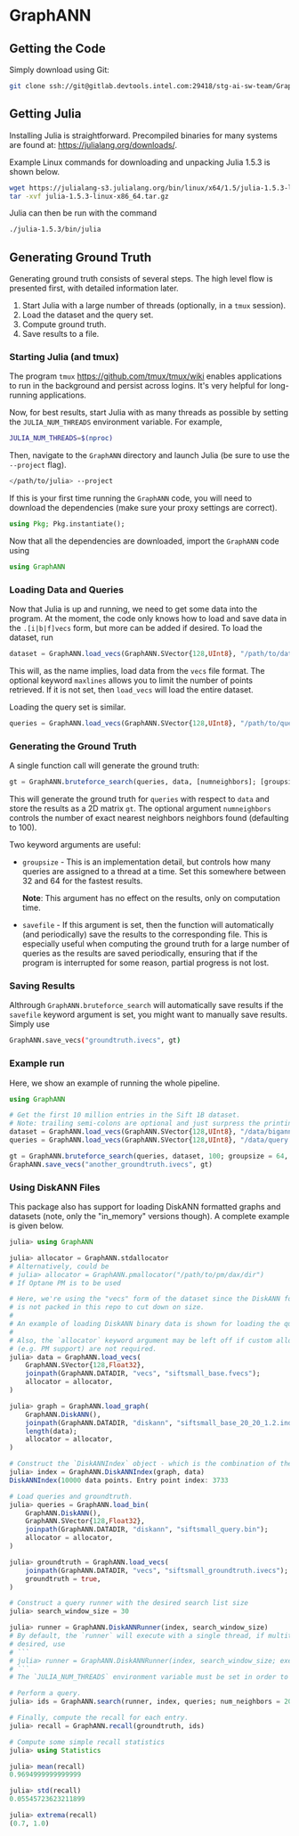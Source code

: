 # GraphANN

## Getting the Code

Simply download using Git:
```sh
git clone ssh://git@gitlab.devtools.intel.com:29418/stg-ai-sw-team/GraphAnn.jl.git GraphANN
```

## Getting Julia

Installing Julia is straightforward.
Precompiled binaries for many systems are found at: <https://julialang.org/downloads/>.

Example Linux commands for downloading and unpacking Julia 1.5.3 is shown below.
```sh
wget https://julialang-s3.julialang.org/bin/linux/x64/1.5/julia-1.5.3-linux-x86_64.tar.gz
tar -xvf julia-1.5.3-linux-x86_64.tar.gz
```
Julia can then be run with the command
```sh
./julia-1.5.3/bin/julia
```

## Generating Ground Truth

Generating ground truth consists of several steps.
The high level flow is presented first, with detailed information later.

1. Start Julia with a large number of threads (optionally, in a `tmux` session).
2. Load the dataset and the query set.
3. Compute ground truth.
4. Save results to a file.

### Starting Julia (and tmux)

The program `tmux` <https://github.com/tmux/tmux/wiki> enables applications to run in the background and persist across logins.
It's very helpful for long-running applications.

Now, for best results, start Julia with as many threads as possible by setting the `JULIA_NUM_THREADS` environment variable.
For example,
```sh
JULIA_NUM_THREADS=$(nproc)
```

Then, navigate to the `GraphANN` directory and launch Julia (be sure to use the `--project` flag).
```sh
</path/to/julia> --project
```
If this is your first time running the `GraphANN` code, you will need to download the dependencies (make sure your proxy settings are correct).
```julia
using Pkg; Pkg.instantiate();
```
Now that all the dependencies are downloaded, import the `GraphANN` code using
```julia
using GraphANN
```

### Loading Data and Queries

Now that Julia is up and running, we need to get some data into the program.
At the moment, the code only knows how to load and save data in the `.[i|b|f]vecs` form, but more can be added if desired.
To load the dataset, run
```julia
dataset = GraphANN.load_vecs(GraphANN.SVector{128,UInt8}, "/path/to/dataset"; [maxlines = 1_000_000])
```
This will, as the name implies, load data from the `vecs` file format.
The optional keyword `maxlines` allows you to limit the number of points retrieved.
If it is not set, then `load_vecs` will load the entire dataset.

Loading the query set is similar.
```julia
queries = GraphANN.load_vecs(GraphANN.SVector{128,UInt8}, "/path/to/queries")
```

### Generating the Ground Truth

A single function call will generate the ground truth:
```julia
gt = GraphANN.bruteforce_search(queries, data, [numneighbors]; [groupsize = 32], [savefile = "qroundtruth.ivecs"])
```
This will generate the ground truth for `queries` with respect to `data` and store the results as a 2D matrix `gt`.
The optional argument `numneighbors` controls the number of exact nearest neighbors neighbors found (defaulting to 100).

Two keyword arguments are useful:

* `groupsize` - This is an implementation detail, but controls how many queries are assigned to a thread at a time.
    Set this somewhere between 32 and 64 for the fastest results.

    **Note**: This argument has no effect on the results, only on computation time.

* `savefile` - If this argument is set, then the function will automatically (and periodically) save the results to the corresponding file.
    This is especially useful when computing the ground truth for a large number of queries as the results are saved periodically, ensuring that if the program is interrupted for some reason, partial progress is not lost.

### Saving Results

Althrough `GraphANN.bruteforce_search` will automatically save results if the `savefile` keyword argument is set, you might want to manually save results.
Simply use
```sh
GraphANN.save_vecs("groundtruth.ivecs", gt)
```

### Example run

Here, we show an example of running the whole pipeline.

```julia
using GraphANN

# Get the first 10 million entries in the Sift 1B dataset.
# Note: trailing semi-colons are optional and just surpress the printing of the results to the REPL.
dataset = GraphANN.load_vecs(GraphANN.SVector{128,UInt8}, "/data/bigann.bvecs"; maxlines = 10_000_000);
queries = GraphANN.load_vecs(GraphANN.SVector{128,UInt8}, "/data/query.bvecs");

gt = GraphANN.bruteforce_search(queries, dataset, 100; groupsize = 64, savefile = "groundtruth.ivecs")
GraphANN.save_vecs("another_groundtruth.ivecs", gt)
```

### Using DiskANN Files

This package also has support for loading DiskANN formatted graphs and datasets (note, only the "in\_memory" versions though).
A complete example is given below.
```julia
julia> using GraphANN

julia> allocator = GraphANN.stdallocator
# Alternatively, could be
# julia> allocator = GraphANN.pmallocator("/path/to/pm/dax/dir")
# If Optane PM is to be used

# Here, we're using the "vecs" form of the dataset since the DiskANN formatted binary file
# is not packed in this repo to cut down on size.
#
# An example of loading DiskANN binary data is shown for loading the queries below.
#
# Also, the `allocator` keyword argument may be left off if custom allocators
# (e.g. PM support) are not required.
julia> data = GraphANN.load_vecs(
    GraphANN.SVector{128,Float32},
    joinpath(GraphANN.DATADIR, "vecs", "siftsmall_base.fvecs");
    allocator = allocator,
)

julia> graph = GraphANN.load_graph(
    GraphANN.DiskANN(),
    joinpath(GraphANN.DATADIR, "diskann", "siftsmall_base_20_20_1.2.index"),
    length(data);
    allocator = allocator,
)

# Construct the `DiskANNIndex` object - which is the combination of the graph and the dataset.
julia> index = GraphANN.DiskANNIndex(graph, data)
DiskANNIndex(10000 data points. Entry point index: 3733

# Load queries and groundtruth.
julia> queries = GraphANN.load_bin(
    GraphANN.DiskANN(),
    GraphANN.SVector{128,Float32},
    joinpath(GraphANN.DATADIR, "diskann", "siftsmall_query.bin");
    allocator = allocator,
)

julia> groundtruth = GraphANN.load_vecs(
    joinpath(GraphANN.DATADIR, "vecs", "siftsmall_groundtruth.ivecs");
    groundtruth = true,
)

# Construct a query runner with the desired search list size
julia> search_window_size = 30

julia> runner = GraphANN.DiskANNRunner(index, search_window_size)
# By default, the `runner` will execute with a single thread, if multithreaded querying is
# desired, use
# ```
# julia> runner = GraphANN.DiskANNRunner(index, search_window_size; executor = GraphANN.dynamic_thread)
# ```
# The `JULIA_NUM_THREADS` environment variable must be set in order to experience a speedup.

# Perform a query.
julia> ids = GraphANN.search(runner, index, queries; num_neighbors = 20)

# Finally, compute the recall for each entry.
julia> recall = GraphANN.recall(groundtruth, ids)

# Compute some simple recall statistics
julia> using Statistics

julia> mean(recall)
0.9694999999999999

julia> std(recall)
0.05545723623211899

julia> extrema(recall)
(0.7, 1.0)
```

